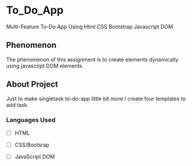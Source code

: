 # To_Do_App
Multi-Feature To-Do App Using Html CSS Bootstrap Javascript DOM

## Phenomenon
The phenomenon of this assignment is to create elements dynamically using javascript DOM elements.

## About Project
Just to make singletask to-do-app little bit more I create four templates to add task.

### Languages Used
* [ ] HTML 
* [ ] CSS/Bootsrap
* [ ] JavaScript DOM

